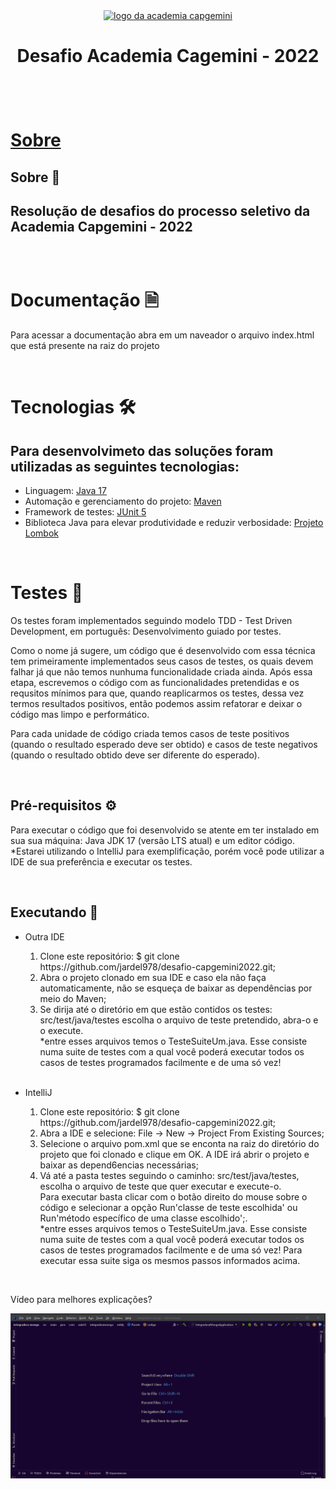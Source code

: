 <div align="center">
  <a href="https://capgemini.proway.com.br/">
    <img src="https://capgemini.proway.com.br/assets/img/logo-capgemini.png" alt="logo da academia capgemini" />
  </a>
</div>
<h1 align="center">Desafio Academia Cagemini - 2022<h1>
<br>

<!-- * [Sobre](#Sobre)
* [Documentação](#Documentação)
* [Tecnologias](#Tecnologias)
* [Testes](#Testes)
    * [Pré-Requisitos](#Pré-Requisitos)
    * [Executando](#Executando) -->
  
  <a href="sobre">Sobre</a>

<h2 id="sobre">Sobre 📗<h2>

<p>Resolução de desafios do processo seletivo da Academia Capgemini - 2022</p>
<br>
  
# Documentação 🗎
  
  <p>Para acessar a documentação abra em um naveador o arquivo index.html que está presente na raiz do projeto</p>
  <br>

# Tecnologias 🛠️
<h2>Para desenvolvimeto das soluções foram utilizadas as seguintes tecnologias:</h2>
<ul>
  <li>Linguagem: <a href="https://www.oracle.com/java/technologies/downloads/">Java 17 </a></li>
  <li>Automação e gerenciamento do projeto: <a href="https://maven.apache.org/">Maven</a></li>
  <li>Framework de testes: <a href="https://junit.org/junit5/">JUnit 5</a></li>
  <li>Biblioteca Java para elevar produtividade e reduzir verbosidade: <a href="https://projectlombok.org/">Projeto Lombok</a></li>
</ul>
<br>


# Testes 🧪

<p>Os testes foram implementados seguindo modelo TDD - Test Driven Development, em português: Desenvolvimento guiado por testes.</p>
<p>Como o nome já sugere, um código que é desenvolvido com essa técnica tem primeiramente implementados seus casos de testes, os quais devem falhar já que não temos nunhuma 
funcionalidade criada ainda. Após essa etapa, escrevemos o código com as funcionalidades pretendidas e os requsitos 
mínimos para que, quando reaplicarmos os testes, dessa vez 
termos resultados positivos, então podemos assim refatorar e deixar o código mas limpo e performático.</p>
<p>Para cada unidade de código criada temos casos de teste positivos (quando o resultado esperado deve ser obtido) e 
casos de teste negativos (quando o resultado obtido deve ser diferente do esperado).
</p>
<br>

## Pré-requisitos ⚙

<p>Para executar o código que foi desenvolvido se atente em ter instalado em sua sua máquina: Java JDK 17 (versão LTS atual) e um editor código. 
<br>*Estarei utilizando o IntelliJ para exemplificação, porém você pode utilizar a IDE de sua preferência e executar os 
testes.</p>
<br>

## Executando 🎲

<p></p>

<ul>
  <li>
    <p>Outra IDE</p>
      <ol>
        <li>Clone este repositório: $ git clone https://github.com/jardel978/desafio-capgemini2022.git;</li>
        <li>Abra o projeto clonado em sua IDE e caso ela não faça automaticamente, não se esqueça de baixar as 
dependências por meio do Maven;</li>
        <li>Se dirija até o diretório em que estão contidos os testes: src/test/java/testes escolha o arquivo de teste pretendido, abra-o e o execute.
        <br>*entre esses arquivos temos o TesteSuiteUm.java. Esse consiste numa suite de testes com a qual você poderá 
executar todos os casos de testes programados facilmente e 
        de uma só vez!</li>
      </ol>
  </li>
  <br>
  
  <li>
    <p>IntelliJ</p>
      <ol>
        <li>Clone este repositório: $ git clone https://github.com/jardel978/desafio-capgemini2022.git;</li>
        <li>Abra a IDE e selecione: File -> New -> Project From Existing Sources;</li>
        <li>Selecione o arquivo pom.xml que se enconta na raiz do diretório do projeto que foi clonado e clique em OK.
        A IDE irá abrir o projeto e baixar as depend6encias necessárias;</li>
        <li>Vá até a pasta testes seguindo o caminho: src/test/java/testes, escolha o arquivo de teste que quer 
executar e execute-o. <br>Para executar basta
        clicar com o botão direito do mouse sobre o código e selecionar a opção Run'classe de teste escolhida' ou Run'método específico de uma classe escolhido';.
        <br>*entre esses arquivos temos o TesteSuiteUm.java. Esse consiste numa suite de testes com a qual você poderá 
executar todos os casos de testes programados facilmente e 
        de uma só vez! Para executar essa suite siga os mesmos passos informados acima.</li>
      </ol>
  </li>
</ul>
<br>
<p>Vídeo para melhores explicações?</p>
<img alt="Gif como executar suite de testes com o itellij" title="Readme" src="./capgemini2022.gif" />
